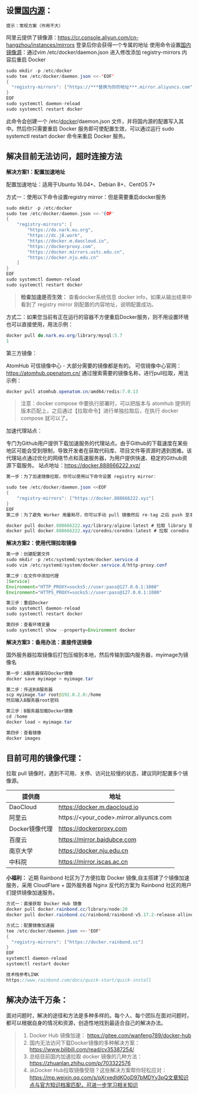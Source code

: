 

## 设置[国内源](https://so.csdn.net/so/search?q=国内源&spm=1001.2101.3001.7020)：

```
提示：常规方案（作用不大）
```

阿里云提供了镜像源：https://cr.console.aliyun.com/cn-hangzhou/instances/mirrors 登录后你会获得一个专属的地址
使用命令设置[国内镜像源](https://so.csdn.net/so/search?q=国内镜像源&spm=1001.2101.3001.7020)：通过vim /etc/docker/daemon.json 进入修改添加 registry-mirrors 内容后重启 Docker

```java
sudo mkdir -p /etc/docker
sudo tee /etc/docker/daemon.json <<-'EOF'
{
  "registry-mirrors": ["https://***替换为你的地址***.mirror.aliyuncs.com"]
}
EOF
sudo systemctl daemon-reload
sudo systemctl restart docker
```

此命令会创建一个 /etc/[docker](https://so.csdn.net/so/search?q=docker&spm=1001.2101.3001.7020)/daemon.json 文件，并将国内源的配置写入其中。然后你只需要重启 Docker 服务即可使配置生效，可以通过运行 sudo systemctl restart docker 命令来重启 Docker 服务。

## 解决目前无法访问，超时连接方法

**解决方案1：配置加速地址**

配置加速地址：适用于Ubuntu 16.04+、Debian 8+、CentOS 7+

方式一：使用以下命令设置registry mirror：但是需要重启docker服务

```c
sudo mkdir -p /etc/docker
sudo tee /etc/docker/daemon.json <<-'EOF'
{
    "registry-mirrors": [
        "https://do.nark.eu.org",
        "https://dc.j8.work",
        "https://docker.m.daocloud.io",
        "https://dockerproxy.com",
        "https://docker.mirrors.ustc.edu.cn",
        "https://docker.nju.edu.cn"
    ]
}
EOF
sudo systemctl daemon-reload
sudo systemctl restart docker
```

> **检查加速是否生效：**
> 查看docker系统信息 docker info，如果从输出结果中看到了 registry mirror 刚配置的内容地址，说明配置成功。

方式二：如果您当前有正在运行的容器不方便重启Docker服务，则不用设置环境也可以直接使用，用法示例：

```java
docker pull do.nark.eu.org/library/mysql:5.7
1
```

第三方镜像：

AtomHub 可信镜像中心 - 大部分需要的镜像都是有的。
可信镜像中心官网：https://atomhub.openatom.cn/
通过搜索需要的镜像名称，进行pull拉取，用法示例：

```java
docker pull atomhub.openatom.cn/amd64/redis:7.0.13
```

> 注意：docker compose 中要执行部署时，可以把版本与 atomhub 提供的版本匹配上，之后通过【拉取命令】进行单独拉取后，在执行 docker compose 就可以了。

加速代理站点：

专门为Github用户提供下载加速服务的代理站点。由于Github的下载速度在某些地区可能会受到限制，导致开发者在获取代码库、项目文件等资源时遇到困难。该代理站点通过优化的网络节点和高速服务器，为用户提供快速、稳定的Github资源下载服务。
站点地址：https://docker.888666222.xyz/

```java
第一步：为了加速镜像拉取，你可以使用以下命令设置 registry mirror:

sudo tee /etc/docker/daemon.json <<EOF
{
    "registry-mirrors": ["https://docker.888666222.xyz"]
}
EOF
第二步：为了避免 Worker 用量耗尽，你可以手动 pull 镜像然后 re-tag 之后 push 至本地镜像仓库:

docker pull docker.888666222.xyz/library/alpine:latest # 拉取 library 镜像
docker pull docker.888666222.xyz/coredns/coredns:latest # 拉取 coredns 镜像
```

**解决方案2：使用代理拉取镜像**

```java
第一步：创建配置文件
sudo mkdir -p /etc/systemd/system/docker.service.d
sudo vim /etc/systemd/system/docker.service.d/http-proxy.conf

第二步：在文件中添加代理
[Service]
Environment="HTTP_PROXY=socks5://user:pass@127.0.0.1:1080"
Environment="HTTPS_PROXY=socks5://user:pass@127.0.0.1:1080"

第三步：重启Docker
sudo systemctl daemon-reload
sudo systemctl restart docker

第四步：查看环境变量
sudo systemctl show --property=Environment docker
```

**解决方案3：备用办法：直接传送镜像**

国外服务器拉取镜像后打包压缩到本地，然后传输到国内服务器，myimage为镜像名

```java
第一步：A服务器保存Docker镜像
docker save myimage > myimage.tar

第二步：传送到B服务器
scp myimage.tar root@192.0.2.0:/home
然后输入B服务器root密码

第三步：B服务器加载Docker镜像
cd /home
docker load < myimage.tar

第四步：查看镜像
docker images
```

## 目前可用的镜像代理：

拉取 pull 镜像时，遇到不可用、关停、访问比较慢的状态，建议同时配置多个镜像源。

| 提供商         | 地址                                    |
| -------------- | --------------------------------------- |
| DaoCloud       | https://docker.m.daocloud.io            |
| 阿里云         | https://<your_code>.mirror.aliyuncs.com |
| Docker镜像代理 | https://dockerproxy.com                 |
| 百度云         | https://mirror.baidubce.com             |
| 南京大学       | https://docker.nju.edu.cn               |
| 中科院         | https://mirror.iscas.ac.cn              |

**小福利：**
近期 Rainbond 社区为了方便拉取 Docker 镜像,自主搭建了个镜像加速服务，采用 CloudFlare + 国外服务器 Nginx 反代的方案为 Rainbond 社区的用户们提供镜像加速服务。

```java
方式一：直接获取 Docker Hub 镜像
docker pull docker.rainbond.cc/library/node:20
docker pull docker.rainbond.cc/rainbond/rainbond:v5.17.2-release-allinone

方式二：配置镜像加速器
tee /etc/docker/daemon.json <<-'EOF'
{
  "registry-mirrors": ["https://docker.rainbond.cc"]
}
EOF
systemctl daemon-reload
systemctl restart docker

技术栈参考LINK
https://www.rainbond.com/docs/quick-start/quick-install
```

## 解决办法千万条：

面对问题时，解决的途径和方法是多种多样的。每个人、每个团队在面对问题时，都可以根据自身的情况和资源，创造性地找到最适合自己的解决办法。

> 1. Docker Hub 镜像加速： https://gitee.com/wanfeng789/docker-hub
> 2. 国内无法访问下载Docker镜像的多种解决方案：https://www.bilibili.com/read/cv35387254/
> 3. 总结目前国内加速拉取 docker 镜像的几种方法：https://zhuanlan.zhihu.com/p/703322576
> 4. 从Docker Hub拉取镜像受阻？这些解决方案帮你轻松应对：https://mp.weixin.qq.com/s/pXrxedldKOoD97bMDYy3pQ文章知识点与官方知识档案匹配，可进一步学习相关知识

